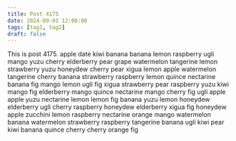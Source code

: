```yaml
---
title: Post 4175
date: 2024-09-01 12:00:00
tags: [tag1, tag2]
draft: false
---
```

This is post 4175.
apple
date
kiwi
banana
banana
lemon
raspberry
ugli
mango
yuzu
cherry
elderberry
pear
grape
watermelon
tangerine
lemon
strawberry
yuzu
honeydew
cherry
pear
xigua
lemon
apple
watermelon
tangerine
cherry
banana
strawberry
raspberry
lemon
quince
nectarine
banana
fig
mango
lemon
ugli
fig
xigua
strawberry
pear
raspberry
yuzu
kiwi
mango
fig
elderberry
mango
quince
nectarine
mango
cherry
fig
ugli
apple
apple
yuzu
nectarine
lemon
lemon
fig
banana
yuzu
lemon
honeydew
elderberry
ugli
cherry
raspberry
honeydew
elderberry
xigua
fig
honeydew
apple
zucchini
lemon
raspberry
nectarine
orange
mango
watermelon
banana
watermelon
strawberry
raspberry
tangerine
banana
ugli
kiwi
pear
kiwi
banana
quince
cherry
cherry
orange
fig
